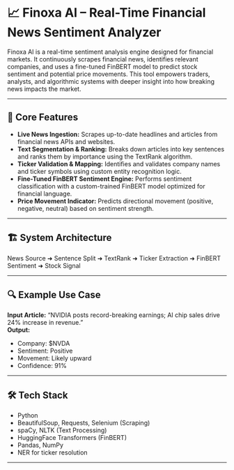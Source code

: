 # 📈 Finoxa AI – Real-Time Financial News Sentiment Analyzer

Finoxa AI is a real-time sentiment analysis engine designed for financial markets. It continuously scrapes financial news, identifies relevant companies, and uses a fine-tuned FinBERT model to predict stock sentiment and potential price movements. This tool empowers traders, analysts, and algorithmic systems with deeper insight into how breaking news impacts the market.

---

## 🧠 Core Features

- **Live News Ingestion:** Scrapes up-to-date headlines and articles from financial news APIs and websites.
- **Text Segmentation & Ranking:** Breaks down articles into key sentences and ranks them by importance using the TextRank algorithm.
- **Ticker Validation & Mapping:** Identifies and validates company names and ticker symbols using custom entity recognition logic.
- **Fine-Tuned FinBERT Sentiment Engine:** Performs sentiment classification with a custom-trained FinBERT model optimized for financial language.
- **Price Movement Indicator:** Predicts directional movement (positive, negative, neutral) based on sentiment strength.

---

## 🏗️ System Architecture

News Source ➜ Sentence Split ➜ TextRank ➜ Ticker Extraction ➜ FinBERT Sentiment ➜ Stock Signal


---

## 🔍 Example Use Case

 **Input Article:** “NVIDIA posts record-breaking earnings; AI chip sales drive 24% increase in revenue.”  
 **Output:**
 - Company: $NVDA  
 - Sentiment: Positive  
 - Movement: Likely upward  
 - Confidence: 91%

---

## 🛠️ Tech Stack

- Python
- BeautifulSoup, Requests, Selenium (Scraping)
- spaCy, NLTK (Text Processing)
- HuggingFace Transformers (FinBERT)
- Pandas, NumPy
- NER for ticker resolution

---
